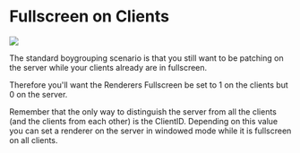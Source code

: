 # Fullscreen on Clients

![](~/img/boygroupfullscreen.jpg "")  


The standard boygrouping scenario is that you still want to be patching on the server while your clients already are in fullscreen.   

Therefore you'll want the Renderers <span class="pin">Fullscreen</span> be set to 1 on the clients but 0 on the server.   

Remember that the only way to distinguish the server from all the clients (and the clients from each other) is the ClientID. Depending on this value you can set a renderer on the server in windowed mode while it is fullscreen on all clients.   


